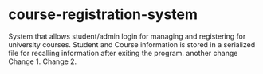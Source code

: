 # course-registration-system
System that allows student/admin login for managing and registering for university courses.
Student and Course information is stored in a serialized file for recalling information after exiting the program.
another change
Change 1.
Change 2.
